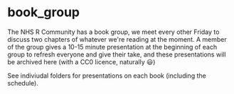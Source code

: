 # book_group

The NHS R Community has a book group, we meet every other Friday to discuss two chapters of whatever we're reading at the moment. A member of the group gives a 10-15 minute presentation at the beginning of each group to refresh everyone and give their take, and these presentations will be archived here (with a CC0 licence, naturally 😃)

See indiviudal folders for presentations on each book (including the schedule).
